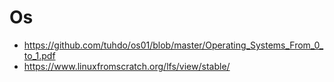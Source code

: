 # Os
- https://github.com/tuhdo/os01/blob/master/Operating_Systems_From_0_to_1.pdf
- https://www.linuxfromscratch.org/lfs/view/stable/
